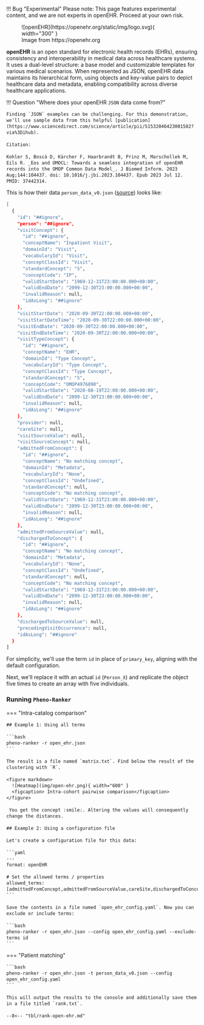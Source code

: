 !!! Bug "Experimental"
    Please note: This page features experimental content, and we are not experts in openEHR. Proceed at your own risk.

<figure markdown>
 ![openEHR](https://openehr.org/static/img/logo.svg){ width="300" }
 <figcaption> Image from https://openehr.org</figcaption>
</figure>

**openEHR** is an open standard for electronic health records (EHRs), ensuring consistency and interoperability in medical data across healthcare systems. It uses a dual-level structure: a base model and customizable templates for various medical scenarios. When represented as JSON, openEHR data maintains its hierarchical form, using objects and key-value pairs to depict healthcare data and metadata, enabling compatibility across diverse healthcare applications.


!!! Question "Where does your openEHR `JSON` data come from?"

    Finding `JSON` examples can be challenging. For this demonstration, we'll use sample data from this helpful [publication](https://www.sciencedirect.com/science/article/pii/S1532046423001582?via%3Dihub).

    Citation:

    Kohler S, Boscá D, Kärcher F, Haarbrandt B, Prinz M, Marschollek M, Eils R. _Eos and OMOCL: Towards a seamless integration of openEHR records into the OMOP Common Data Model_. J Biomed Inform. 2023 Aug;144:104437. doi: 10.1016/j.jbi.2023.104437. Epub 2023 Jul 12. PMID: 37442314.

This is how their data `person_data_v0.json` ([source](https://github.com/SevKohler/Eos/tree/main/src/test/java/json/output)) looks like:

```bash
[
  {
    "id": "##ignore",
    "person": "##ignore",
    "visitConcept": {
      "id": "##ignore",
      "conceptName": "Inpatient Visit",
      "domainId": "Visit",
      "vocabularyId": "Visit",
      "conceptClassId": "Visit",
      "standardConcept": "S",
      "conceptCode": "IP",
      "validStartDate": "1969-12-31T23:00:00.000+00:00",
      "validEndDate": "2099-12-30T23:00:00.000+00:00",
      "invalidReason": null,
      "idAsLong": "##ignore"
    },
    "visitStartDate": "2020-09-30T22:00:00.000+00:00",
    "visitStartDateTime": "2020-09-30T22:00:00.000+00:00",
    "visitEndDate": "2020-09-30T22:00:00.000+00:00",
    "visitEndDateTime": "2020-09-30T22:00:00.000+00:00",
    "visitTypeConcept": {
      "id": "##ignore",
      "conceptName": "EHR",
      "domainId": "Type Concept",
      "vocabularyId": "Type Concept",
      "conceptClassId": "Type Concept",
      "standardConcept": "S",
      "conceptCode": "OMOP4976890",
      "validStartDate": "2020-08-19T22:00:00.000+00:00",
      "validEndDate": "2099-12-30T23:00:00.000+00:00",
      "invalidReason": null,
      "idAsLong": "##ignore"
    },
    "provider": null,
    "careSite": null,
    "visitSourceValue": null,
    "visitSourceConcept": null,
    "admittedFromConcept": {
      "id": "##ignore",
      "conceptName": "No matching concept",
      "domainId": "Metadata",
      "vocabularyId": "None",
      "conceptClassId": "Undefined",
      "standardConcept": null,
      "conceptCode": "No matching concept",
      "validStartDate": "1969-12-31T23:00:00.000+00:00",
      "validEndDate": "2099-12-30T23:00:00.000+00:00",
      "invalidReason": null,
      "idAsLong": "##ignore"
    },
    "admittedFromSourceValue": null,
    "dischargedToConcept": {
      "id": "##ignore",
      "conceptName": "No matching concept",
      "domainId": "Metadata",
      "vocabularyId": "None",
      "conceptClassId": "Undefined",
      "standardConcept": null,
      "conceptCode": "No matching concept",
      "validStartDate": "1969-12-31T23:00:00.000+00:00",
      "validEndDate": "2099-12-30T23:00:00.000+00:00",
      "invalidReason": null,
      "idAsLong": "##ignore"
    },
    "dischargedToSourceValue": null,
    "precedingVisitOccurrence": null,
    "idAsLong": "##ignore"
  }
]

```

For simplicity, we'll use the term `id` in place of `primary_key`, aligning with the default configuration.

Next, we'll replace it with an actual `id` (`Person_X`) and replicate the object five times to create an array with five individuals.

### Running `Pheno-Ranker`

=== "Intra-catalog comparison"

    ## Example 1: Using all terms

    ```bash
    pheno-ranker -r open_ehr.json
    ```

    The result is a file named `matrix.txt`. Find below the result of the clustering with `R`.

    <figure markdown>
      ![Heatmap](img/open-ehr.png){ width="600" }
      <figcaption> Intra-cohort pairwise comparison</figcaption>
    </figure>

     You get the concept :smile:. Altering the values will consequently change the distances.

    ## Example 2: Using a configuration file

    Let's create a configuration file for this data:

    ```yaml
    ---
    format: openEHR

    # Set the allowed terms / properties
    allowed_terms: [admittedFromConcept,admittedFromSourceValue,careSite,dischargedToConcept,dischargedToSourceValue,id,idAsLong,person,precedingVisitOccurrence,provider,visitConcept,visitEndDate,visitEndDateTime,visitSourceConcept,visitSourceValue,visitStartDate,visitStartDateTime,visitTypeConcept]
    ```

    Save the contents in a file named `open_ehr_config.yaml`. Now you can exclude or include terms:

    ```bash
    pheno-ranker -r open_ehr.json --config open_ehr_config.yaml --exclude-terms id
    ```

=== "Patient matching"

    ```bash
    pheno-ranker -r open_ehr.json -t person_data_v0.json --config open_ehr_config.yaml
    ```

    This will output the results to the console and additionally save them in a file titled `rank.txt`.

    --8<-- "tbl/rank-open-ehr.md"
